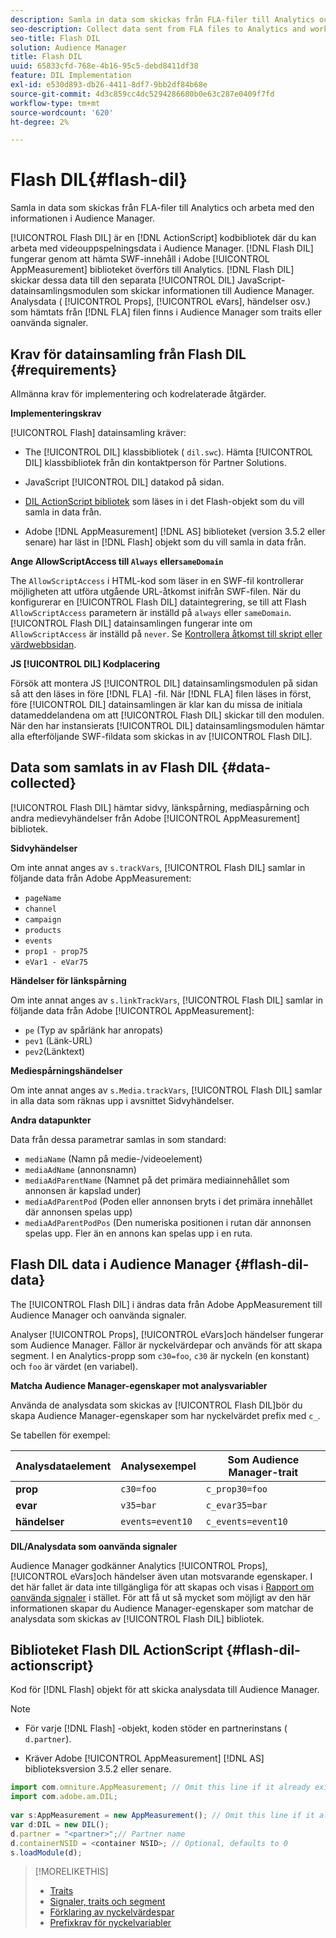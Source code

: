```yaml
---
description: Samla in data som skickas från FLA-filer till Analytics och arbeta med den informationen i Audience Manager.
seo-description: Collect data sent from FLA files to Analytics and work with that information in Audience Manager.
seo-title: Flash DIL
solution: Audience Manager
title: Flash DIL
uuid: 65833cfd-768e-4b16-95c5-debd8411df38
feature: DIL Implementation
exl-id: e530d893-db26-4411-8df7-9bb2df84b68e
source-git-commit: 4d3c859cc4dc5294286680b0e63c287e0409f7fd
workflow-type: tm+mt
source-wordcount: '620'
ht-degree: 2%

---
```


# Flash DIL{#flash-dil}

Samla in data som skickas från FLA-filer till Analytics och arbeta med den informationen i Audience Manager.

<!-- 

c_flash_dil_toc.xml

 -->

[!UICONTROL Flash DIL] är en [!DNL ActionScript] kodbibliotek där du kan arbeta med videouppspelningsdata i Audience Manager. [!DNL Flash DIL] fungerar genom att hämta SWF-innehåll i Adobe [!UICONTROL AppMeasurement] biblioteket överförs till Analytics. [!DNL Flash DIL] skickar dessa data till den separata [!UICONTROL DIL] JavaScript-datainsamlingsmodulen som skickar informationen till Audience Manager. Analysdata ( [!UICONTROL Props], [!UICONTROL eVars], händelser osv.) som hämtats från [!DNL FLA] filen finns i Audience Manager som traits eller oanvända signaler.

## Krav för datainsamling från Flash DIL {#requirements}

Allmänna krav för implementering och kodrelaterade åtgärder.

<!-- 

c_flash_dil_intro.xml

 -->

**Implementeringskrav**

[!UICONTROL Flash] datainsamling kräver:

* The [!UICONTROL DIL] klassbibliotek ( `dil.swc`). Hämta [!UICONTROL DIL] klassbibliotek från din kontaktperson för Partner Solutions.

* JavaScript [!UICONTROL DIL] datakod på sidan.
* [DIL ActionScript bibliotek](../dil/dil-flash.md#flash-dil-actionscript) som läses in i det Flash-objekt som du vill samla in data från.
* Adobe [!DNL AppMeasurement] [!DNL AS] biblioteket (version 3.5.2 eller senare) har läst in [!DNL Flash] objekt som du vill samla in data från.

**Ange AllowScriptAccess till `Always` eller`sameDomain`**

The `AllowScriptAccess` i HTML-kod som läser in en SWF-fil kontrollerar möjligheten att utföra utgående URL-åtkomst inifrån SWF-filen. När du konfigurerar en [!UICONTROL Flash DIL] dataintegrering, se till att Flash `AllowScriptAccess` parametern är inställd på `always` eller `sameDomain`. [!UICONTROL Flash DIL] datainsamlingen fungerar inte om `AllowScriptAccess` är inställd på `never`. Se [Kontrollera åtkomst till skript eller värdwebbsidan](https://helpx.adobe.com/flash/kb/control-access-scripts-host-web.html).

**JS [!UICONTROL DIL] Kodplacering**

Försök att montera JS [!UICONTROL DIL] datainsamlingsmodulen på sidan så att den läses in före [!DNL FLA] -fil. När [!DNL FLA] filen läses in först, före [!UICONTROL DIL] datainsamlingen är klar kan du missa de initiala datameddelandena om att [!UICONTROL Flash DIL] skickar till den modulen. När den har instansierats [!UICONTROL DIL] datainsamlingsmodulen hämtar alla efterföljande SWF-fildata som skickas in av [!UICONTROL Flash DIL].

## Data som samlats in av Flash DIL {#data-collected}

[!UICONTROL Flash DIL] hämtar sidvy, länkspårning, mediaspårning och andra medievyhändelser från Adobe [!UICONTROL AppMeasurement] bibliotek.

<!-- 

r_flash_dil_data_collected.xml

 -->

**Sidvyhändelser**

Om inte annat anges av `s.trackVars`, [!UICONTROL Flash DIL] samlar in följande data från Adobe AppMeasurement:

* `pageName`
* `channel`
* `campaign`
* `products`
* `events`
* `prop1 - prop75`
* `eVar1 - eVar75`

**Händelser för länkspårning**

Om inte annat anges av `s.linkTrackVars`, [!UICONTROL Flash DIL] samlar in följande data från Adobe [!UICONTROL AppMeasurement]:

* `pe` (Typ av spårlänk har anropats)
* `pev1` (Länk-URL)
* `pev2`(Länktext)

**Mediespårningshändelser**

Om inte annat anges av `s.Media.trackVars`, [!UICONTROL Flash DIL] samlar in alla data som räknas upp i avsnittet Sidvyhändelser.

**Andra datapunkter**

Data från dessa parametrar samlas in som standard:

* `mediaName` (Namn på medie-/videoelement)
* `mediaAdName` (annonsnamn)
* `mediaAdParentName` (Namnet på det primära mediainnehållet som annonsen är kapslad under)
* `mediaAdParentPod` (Poden eller annonsen bryts i det primära innehållet där annonsen spelas upp)
* `mediaAdParentPodPos` (Den numeriska positionen i rutan där annonsen spelas upp. Fler än en annons kan spelas upp i en ruta.

## Flash DIL data i Audience Manager {#flash-dil-data}

The [!UICONTROL Flash DIL] i ändras data från Adobe AppMeasurement till Audience Manager och oanvända signaler.

<!-- 

c_flash_dil_in_aam.xml

 -->

Analyser [!UICONTROL Props], [!UICONTROL eVars]och händelser fungerar som Audience Manager. Fällor är nyckelvärdepar och används för att skapa segment. I en Analytics-propp som `c30=foo`, `c30` är nyckeln (en konstant) och `foo` är värdet (en variabel).

**Matcha Audience Manager-egenskaper mot analysvariabler**

Använda de analysdata som skickas av [!UICONTROL Flash DIL]bör du skapa Audience Manager-egenskaper som har nyckelvärdet prefix med `c_`.

Se tabellen för exempel:

| Analysdataelement | Analysexempel | Som Audience Manager-trait |
|---|---|---|
| **prop** | `c30=foo` | `c_prop30=foo` |
| **evar** | `v35=bar` | `c_evar35=bar` |
| **händelser** | `events=event10` | `c_events=event10` |

**DIL/Analysdata som oanvända signaler**

Audience Manager godkänner Analytics [!UICONTROL Props], [!UICONTROL eVars]och händelser även utan motsvarande egenskaper. I det här fallet är data inte tillgängliga för att skapas och visas i [Rapport om oanvända signaler](../reporting/dynamic-reports/unused-signals.md) i stället. För att få ut så mycket som möjligt av den här informationen skapar du Audience Manager-egenskaper som matchar de analysdata som skickas av [!UICONTROL Flash DIL] bibliotek.

## Biblioteket Flash DIL ActionScript {#flash-dil-actionscript}

Kod för [!DNL Flash] objekt för att skicka analysdata till Audience Manager.

<!-- 

r_flash_dil_actionscript.xml

 -->

>[!NOTE]
>
>* För varje [!DNL Flash] -objekt, koden stöder en partnerinstans ( `d.partner`).
>
>* Kräver Adobe [!UICONTROL AppMeasurement] [!DNL AS] biblioteksversion 3.5.2 eller senare.


```js
import com.omniture.AppMeasurement; // Omit this line if it already exists in the code 
import com.adobe.am.DIL; 
  
var s:AppMeasurement = new AppMeasurement(); // Omit this line if it already exists in the code 
var d:DIL = new DIL(); 
d.partner = "<partner>";// Partner name 
d.containerNSID = <container NSID>; // Optional, defaults to 0 
s.loadModule(d);
```

>[!MORELIKETHIS]
>
>* [Traits ](../features/traits/trait-details-page.md)
>* [Signaler, traits och segment](../reference/signal-trait-segment.md)
>* [Förklaring av nyckelvärdespar](../reference/key-value-pairs-explained.md)
>* [Prefixkrav för nyckelvariabler](../features/traits/trait-variable-prefixes.md)

